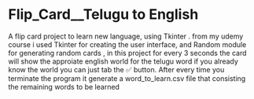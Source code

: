 # Flip_Card__Telugu to English
A flip card project to learn new language, using Tkinter . from my udemy course
i used Tkinter for creating the user interface,
and Random module for generating random cards ,
in this project for every 3 seconds the card will show the approiate english world for the telugu word if you already know the world you can just tab the ✅ button.
After every time you terminate the program it generate a word_to_learn.csv file that consisting the remaining words to be learned
